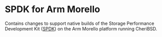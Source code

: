 # SPDK for Arm Morello

Contains changes to support native builds of the Storage Performance Development Kit ([SPDK](http://www.spdk.io)) on the Arm Morello platform running CheriBSD.
